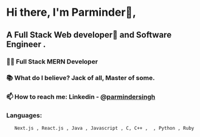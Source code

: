 
# Hi there, I'm Parminder👦,
## A Full Stack Web developer🎯 and  Software Engineer .

 ### 👨‍💻 Full Stack MERN Developer
 ### 📚 What do I believe? Jack of all, Master of some.
 ### 📫 How to reach me: Linkedin - @[parmindersingh](https://www.linkedin.com/in/psingh20)
 
 ### Languages:
       Next.js , React.js , Java , Javascript , C, C++ ,  , Python , Ruby

